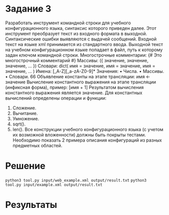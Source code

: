 # Задание 3

Разработать инструмент командной строки для учебного конфигурационного
языка, синтаксис которого приведен далее. Этот инструмент преобразует текст из
входного формата в выходной. Синтаксические ошибки выявляются с выдачей
сообщений.
Входной текст на языке xml принимается из стандартного ввода. Выходной
текст на учебном конфигурационном языке попадает в файл, путь к которому
задан ключом командной строки.
Многострочные комментарии:
{#
Это многострочный
комментарий
#}
Массивы:
({ значение, значение, значение, ... })
Словари:
dict(
имя = значение,
имя = значение,
имя = значение,
...
)
Имена:
[_A-Z][_a-zA-Z0-9]*
Значения:
• Числа.
• Массивы.
• Словари.
66
Объявление константы на этапе трансляции:
имя <- значение
Вычисление константного выражения на этапе трансляции (инфиксная
форма), пример:
[имя + 1]
Результатом вычисления константного выражения является значение.
Для константных вычислений определены операции и функции:
1. Сложение.
2. Вычитание.
3. Умножение.
4. sqrt().
5. len().
Все конструкции учебного конфигурационного языка (с учетом их
возможной вложенности) должны быть покрыты тестами. Необходимо показать 2
примера описания конфигураций из разных предметных областей.


# Решение

```python3 tool.py input/web_example.xml output/result.txt```
```python3 tool.py input/example.xml output/result.txt```
# Результаты






